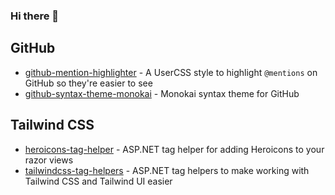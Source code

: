 ### Hi there 👋

## GitHub

- [github-mention-highlighter](https://github.com/xt0rted/github-mention-highlighter) - A UserCSS style to highlight `@mentions` on GitHub so they're easier to see
- [github-syntax-theme-monokai](https://github.com/xt0rted/github-syntax-theme-monokai) - Monokai syntax theme for GitHub

## Tailwind CSS

- [heroicons-tag-helper](https://github.com/xt0rted/heroicons-tag-helper) - ASP.NET tag helper for adding Heroicons to your razor views
- [tailwindcss-tag-helpers](https://github.com/xt0rted/tailwindcss-tag-helpers) - ASP.NET tag helpers to make working with Tailwind CSS and Tailwind UI easier
